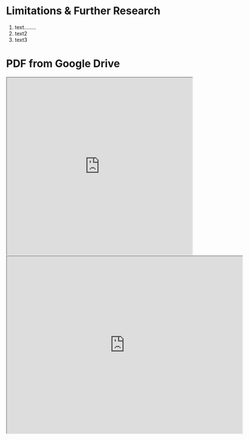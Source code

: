 
# Limitations & Further Research

1. text........
2. text2
3. text3

# PDF from Google Drive

<iframe src="https://drive.google.com/file/d/1MVT_P_wB_fUT2yTwu31AP5Z0yX7IhJAO/preview" scrolling="no" width="100%" height="480"></iframe>

<iframe src="https://drive.google.com/file/d/1MVT_P_wB_fUT2yTwu31AP5Z0yX7IhJAO/preview" width="640" height="480"></iframe>

